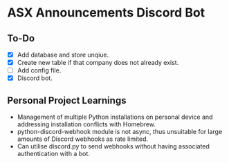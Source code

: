 # ASX Announcements Discord Bot

## To-Do

- [x] Add database and store unqiue.
- [x] Create new table if that company does not already exist.
- [ ] Add config file.
- [x] Discord bot.

## Personal Project Learnings

- Management of multiple Python installations on personal device and addressing installation conflicts with Homebrew.
- python-discord-webhook module is not async, thus unsuitable for large amounts of Discord webhooks as rate limited.
- Can utilise discord.py to send webhooks without having associated authentication with a bot.
